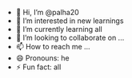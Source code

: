 - 👋 Hi, I’m @palha20
- 👀 I’m interested in new learnings
- 🌱 I’m currently learning all
- 💞️ I’m looking to collaborate on ...
- 📫 How to reach me ...
- 😄 Pronouns: he
- ⚡ Fun fact: all

<!---
palha20/palha20 is a ✨ special ✨ repository because its `README.md` (this file) appears on your GitHub profile.
You can click the Preview link to take a look at your changes.
--->
